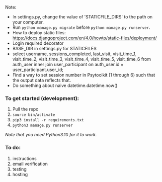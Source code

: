 Note:
* In settings.py, change the value of 'STATICFILE_DIRS' to the path on your computer.
* Run `python manage.py migrate` before `python manage.py runserver`.
* How to deploy static files: https://docs.djangoproject.com/en/4.0/howto/static-files/deployment/
* Login required decorator
* BASE_DIR in settings.py for STATICFILES
* select username, sessions_completed, last_visit, visit_time_1, visit_time_2, visit_time_3, visit_time_4, visit_time_5, visit_time_6 from auth_user inner join user_participant on auth_user.id = user_participant.user_id;
* Find a way to set session number in Psytoolkit (1 through 6) such that the output data reflects that.
* Do something about naive datetime.datetime.now()


### To get started (development):
1. Pull the repo
2. `source bin/activate`
3. `pip3 install -r requirements.txt`
4. `python3 manage.py runserver`

*Note that you need Python3.10 for it to work.*


### To do:
1. instructions
2. email verification
3. testing
4. hosting